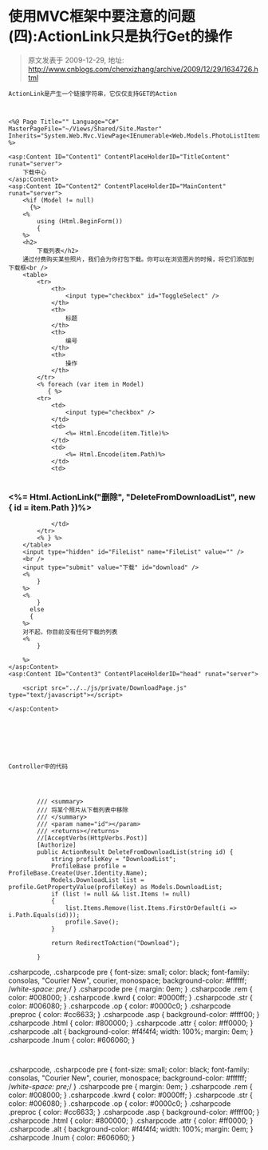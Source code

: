 # 使用MVC框架中要注意的问题(四):ActionLink只是执行Get的操作 
> 原文发表于 2009-12-29, 地址: http://www.cnblogs.com/chenxizhang/archive/2009/12/29/1634726.html 



```
ActionLink是产生一个链接字符串，它仅仅支持GET的Action
```

```
 
```

```
<%@ Page Title="" Language="C#" MasterPageFile="~/Views/Shared/Site.Master" Inherits="System.Web.Mvc.ViewPage<IEnumerable<Web.Models.PhotoListItem>>" %>

<asp:Content ID="Content1" ContentPlaceHolderID="TitleContent" runat="server">
    下载中心
</asp:Content>
<asp:Content ID="Content2" ContentPlaceHolderID="MainContent" runat="server">
    <%if (Model != null)
      {%>
    <%
        using (Html.BeginForm())
        {
    %>
    <h2>
        下载列表</h2>
    通过付费购买某些照片，我们会为你打包下载。你可以在浏览图片的时候，将它们添加到下载框<br />
    <table>
        <tr>
            <th>
                <input type="checkbox" id="ToggleSelect" />
            </th>
            <th>
                标题
            </th>
            <th>
                编号
            </th>
            <th>
                操作
            </th>
        </tr>
        <% foreach (var item in Model)
           { %>
        <tr>
            <td>
                <input type="checkbox" />
            </td>
            <td>
                <%= Html.Encode(item.Title)%>
            </td>
            <td>
                <%= Html.Encode(item.Path)%>
            </td>
            <td>
                
```

### **<%= Html.ActionLink("删除", "DeleteFromDownloadList", new { id = item.Path })%>**


```
            </td>
        </tr>
        <% } %>
    </table>
    <input type="hidden" id="FileList" name="FileList" value="" />
    <br />
    <input type="submit" value="下载" id="download" />
    <%
        }
    %>
    <% 
        }
      else
      {
    %>
    对不起，你目前没有任何下载的列表
    <%
        }
        
    %>
</asp:Content>
<asp:Content ID="Content3" ContentPlaceHolderID="head" runat="server">

    <script src="../../js/private/DownloadPage.js" type="text/javascript"></script>

</asp:Content>

```

```
 
```

```
 
```

```
 
```

```
Controller中的代码
```

```
 
```

```

        /// <summary>
        /// 将某个照片从下载列表中移除
        /// </summary>
        /// <param name="id"></param>
        /// <returns></returns>
        //[AcceptVerbs(HttpVerbs.Post)]
        [Authorize]
        public ActionResult DeleteFromDownloadList(string id) {
            string profileKey = "DownloadList";
            ProfileBase profile = ProfileBase.Create(User.Identity.Name);
            Models.DownloadList list = profile.GetPropertyValue(profileKey) as Models.DownloadList;
            if (list != null && list.Items != null)
            {
                list.Items.Remove(list.Items.FirstOrDefault(i => i.Path.Equals(id)));
                profile.Save();
            }

            return RedirectToAction("Download");

        }
```

.csharpcode, .csharpcode pre
{
 font-size: small;
 color: black;
 font-family: consolas, "Courier New", courier, monospace;
 background-color: #ffffff;
 /*white-space: pre;*/
}
.csharpcode pre { margin: 0em; }
.csharpcode .rem { color: #008000; }
.csharpcode .kwrd { color: #0000ff; }
.csharpcode .str { color: #006080; }
.csharpcode .op { color: #0000c0; }
.csharpcode .preproc { color: #cc6633; }
.csharpcode .asp { background-color: #ffff00; }
.csharpcode .html { color: #800000; }
.csharpcode .attr { color: #ff0000; }
.csharpcode .alt 
{
 background-color: #f4f4f4;
 width: 100%;
 margin: 0em;
}
.csharpcode .lnum { color: #606060; }


```
 
```

.csharpcode, .csharpcode pre
{
 font-size: small;
 color: black;
 font-family: consolas, "Courier New", courier, monospace;
 background-color: #ffffff;
 /*white-space: pre;*/
}
.csharpcode pre { margin: 0em; }
.csharpcode .rem { color: #008000; }
.csharpcode .kwrd { color: #0000ff; }
.csharpcode .str { color: #006080; }
.csharpcode .op { color: #0000c0; }
.csharpcode .preproc { color: #cc6633; }
.csharpcode .asp { background-color: #ffff00; }
.csharpcode .html { color: #800000; }
.csharpcode .attr { color: #ff0000; }
.csharpcode .alt 
{
 background-color: #f4f4f4;
 width: 100%;
 margin: 0em;
}
.csharpcode .lnum { color: #606060; }
